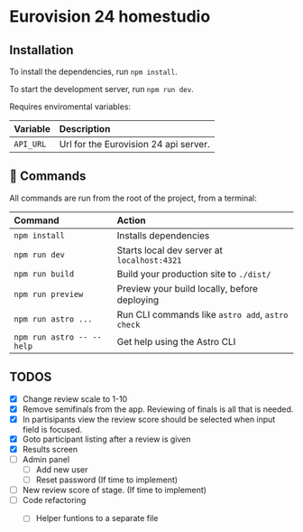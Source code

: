 # Eurovision 24 homestudio

## Installation

To install the dependencies, run `npm install`.

To start the development server, run `npm run dev`.

Requires enviromental variables:

| Variable | Description |
| :------ | :--------- |
| `API_URL` | Url for the Eurovision 24 api server. |

## 🧞 Commands

All commands are run from the root of the project, from a terminal:

| Command                   | Action                                           |
| :------------------------ | :----------------------------------------------- |
| `npm install`             | Installs dependencies                            |
| `npm run dev`             | Starts local dev server at `localhost:4321`      |
| `npm run build`           | Build your production site to `./dist/`          |
| `npm run preview`         | Preview your build locally, before deploying     |
| `npm run astro ...`       | Run CLI commands like `astro add`, `astro check` |
| `npm run astro -- --help` | Get help using the Astro CLI                     |

## TODOS

- [x] Change review scale to 1-10
- [x] Remove semifinals from the app. Reviewing of finals is all that is needed.
- [x] In partisipants view the review score should be selected when input field is focused.
- [x] Goto participant listing after a review is given
- [x] Results screen
- [ ] Admin panel
  - [ ] Add new user
  - [ ] Reset password (If time to implement)
- [ ] New review score of stage. (If time to implement)
- [ ] Code refactoring
  - [ ] Helper funtions to a separate file

